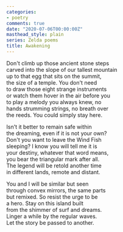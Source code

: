 ```yaml
---
categories:
- poetry
comments: true
date: "2020-07-06T00:00:00Z"
masthead_style: plain
series: Zelda poems
title: Awakening
---
```

Don't climb up those ancient stone steps  
carved into the slope of our tallest mountain  
up to that egg that sits on the summit,  
the size of a temple. You don't need  
to draw those eight strange instruments  
or watch them hover in the air before you  
to play a melody you always knew, no  
hands strumming strings, no breath over  
the reeds. You could simply stay here.  

Isn't it better to remain safe within  
the dreaming, even if it is not your own?  
Don't you want to leave the Wind Fish  
sleeping? I know you will tell me it is  
your destiny, whatever that word means,  
you bear the triangular mark after all.  
The legend will be retold another time  
in different lands, remote and distant.  

You and I will be similar but seen  
through convex mirrors, the same parts  
but remixed. So resist the urge to be  
a hero. Stay on this island built  
from the shimmer of surf and dreams.  
Linger a while by the regular waves.  
Let the story be passed to another.  
